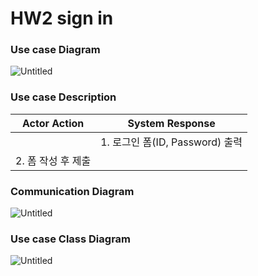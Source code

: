# HW2 sign in

### Use case Diagram

![Untitled](https://user-images.githubusercontent.com/58579386/168734791-9b826372-1d92-4604-a60e-6dca678e26f3.png)

### Use case Description

| Actor Action | System Response  |
| --- | --- |
|  | 1. 로그인 폼(ID, Password) 출력 |
| 2. 폼 작성 후 제출 |  |

### Communication Diagram

![Untitled](https://user-images.githubusercontent.com/58579386/168734833-7496b177-3d26-48d6-9bb5-5bc635ec47cb.png)

### Use case Class Diagram

![Untitled](https://user-images.githubusercontent.com/58579386/168734872-bdebd2f3-4c15-4db3-99b6-bb6f9246b643.png)
